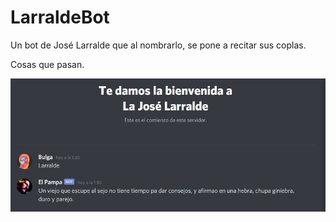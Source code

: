 # LarraldeBot
Un bot de José Larralde que al nombrarlo, se pone a recitar sus coplas. 

Cosas que pasan.

![Larralde Bot](Larralde.JPG)
